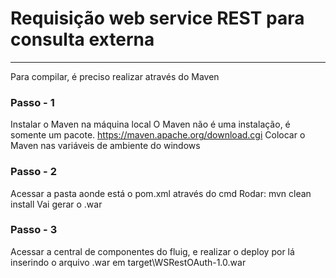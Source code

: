 # Requisição web service REST para consulta externa
---


Para compilar, é preciso realizar através do Maven
### Passo - 1
Instalar o Maven na máquina local
O Maven não é uma instalação, é somente um pacote.
https://maven.apache.org/download.cgi
Colocar o Maven nas variáveis de ambiente do windows


### Passo - 2
Acessar a pasta aonde está o pom.xml através do cmd
Rodar: mvn clean install
Vai gerar o .war

### Passo - 3
Acessar a central de componentes do fluig, e realizar o deploy por lá inserindo o arquivo .war em target\WSRestOAuth-1.0.war

